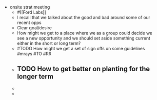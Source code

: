 - onsite strat meeting
	- #[[Ford Labs]]
	- I recall that we talked about the good and bad around some of our recent opps
	- Clear goal/desire
	- How might we get to a place where we as a group could decide we see a new opportunity and we should set aside something current either in the short or long term?
	- #TODO How might we get a set of sign offs on some guidelines #mrays #TO #RR
	- TODO How to get better on planting for the longer term
		-
	-
	-